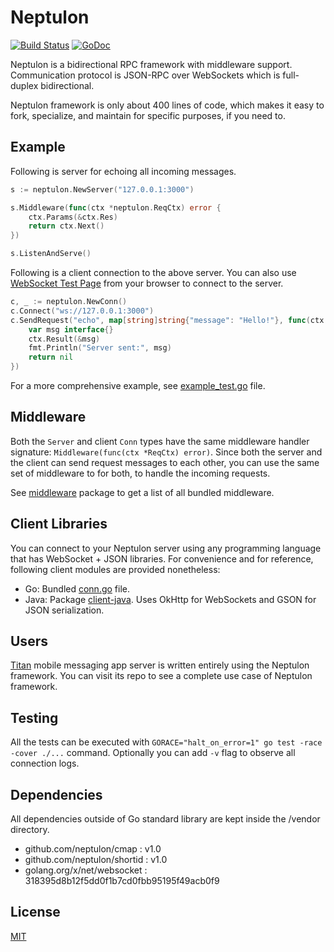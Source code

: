 # Neptulon

[![Build Status](https://travis-ci.org/neptulon/neptulon.svg?branch=master)](https://travis-ci.org/neptulon/neptulon)
[![GoDoc](https://godoc.org/github.com/neptulon/neptulon?status.svg)](https://godoc.org/github.com/neptulon/neptulon)

Neptulon is a bidirectional RPC framework with middleware support. Communication protocol is JSON-RPC over WebSockets which is full-duplex bidirectional.

Neptulon framework is only about 400 lines of code, which makes it easy to fork, specialize, and maintain for specific purposes, if you need to.

## Example

Following is server for echoing all incoming messages.

```go
s := neptulon.NewServer("127.0.0.1:3000")

s.Middleware(func(ctx *neptulon.ReqCtx) error {
	ctx.Params(&ctx.Res)
	return ctx.Next()
})

s.ListenAndServe()
```

Following is a client connection to the above server. You can also use [WebSocket Test Page](http://www.websocket.org/echo.html) from your browser to connect to the server.

```go
c, _ := neptulon.NewConn()
c.Connect("ws://127.0.0.1:3000")
c.SendRequest("echo", map[string]string{"message": "Hello!"}, func(ctx *neptulon.ResCtx) error {
	var msg interface{}
	ctx.Result(&msg)
	fmt.Println("Server sent:", msg)
	return nil
})
```

For a more comprehensive example, see [example_test.go](example_test.go) file.

## Middleware

Both the `Server` and client `Conn` types have the same middleware handler signature: `Middleware(func(ctx *ReqCtx) error)`. Since both the server and the client can send request messages to each other, you can use the same set of middleware to for both, to handle the incoming requests.

See [middleware](middleware) package to get a list of all bundled middleware.

## Client Libraries

You can connect to your Neptulon server using any programming language that has WebSocket + JSON libraries. For convenience and for reference, following client modules are provided nonetheless:

* Go: Bundled [conn.go](conn.go) file.
* Java: Package [client-java](https://github.com/neptulon/client-java). Uses OkHttp for WebSockets and GSON for JSON serialization.

## Users

[Titan](https://github.com/titan-x/titan) mobile messaging app server is written entirely using the Neptulon framework. You can visit its repo to see a complete use case of Neptulon framework.

## Testing

All the tests can be executed with `GORACE="halt_on_error=1" go test -race -cover ./...` command. Optionally you can add `-v` flag to observe all connection logs.

## Dependencies

All dependencies outside of Go standard library are kept inside the /vendor directory.

* github.com/neptulon/cmap : v1.0
* github.com/neptulon/shortid : v1.0
* golang.org/x/net/websocket : 318395d8b12f5dd0f1b7cd0fbb95195f49acb0f9

## License

[MIT](LICENSE)
